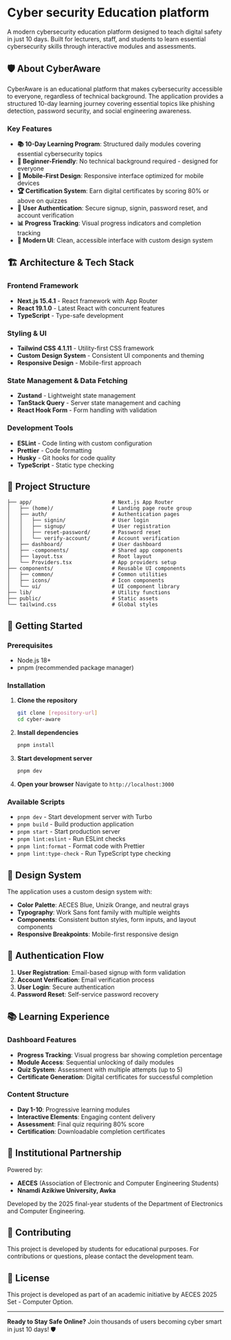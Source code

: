 # Cyber security Education platform 

A modern cybersecurity education platform designed to teach digital safety in just 10 days. Built for lecturers, staff, and students to learn essential cybersecurity skills through interactive modules and assessments.

## 🛡️ About CyberAware

CyberAware is an educational platform that makes cybersecurity accessible to everyone, regardless of technical background. The application provides a structured 10-day learning journey covering essential topics like phishing detection, password security, and social engineering awareness.

### Key Features

- **📚 10-Day Learning Program**: Structured daily modules covering essential cybersecurity topics
- **🎯 Beginner-Friendly**: No technical background required - designed for everyone
- **📱 Mobile-First Design**: Responsive interface optimized for mobile devices
- **🏆 Certification System**: Earn digital certificates by scoring 80% or above on quizzes
- **🔐 User Authentication**: Secure signup, signin, password reset, and account verification
- **📊 Progress Tracking**: Visual progress indicators and completion tracking
- **🎨 Modern UI**: Clean, accessible interface with custom design system

## 🏗️ Architecture & Tech Stack

### Frontend Framework
- **Next.js 15.4.1** - React framework with App Router
- **React 19.1.0** - Latest React with concurrent features
- **TypeScript** - Type-safe development

### Styling & UI
- **Tailwind CSS 4.1.11** - Utility-first CSS framework
- **Custom Design System** - Consistent UI components and theming
- **Responsive Design** - Mobile-first approach

### State Management & Data Fetching
- **Zustand** - Lightweight state management
- **TanStack Query** - Server state management and caching
- **React Hook Form** - Form handling with validation

### Development Tools
- **ESLint** - Code linting with custom configuration
- **Prettier** - Code formatting
- **Husky** - Git hooks for code quality
- **TypeScript** - Static type checking

## 📁 Project Structure

```
├── app/                          # Next.js App Router
│   ├── (home)/                   # Landing page route group
│   ├── auth/                     # Authentication pages
│   │   ├── signin/               # User login
│   │   ├── signup/               # User registration
│   │   ├── reset-password/       # Password reset
│   │   └── verify-account/       # Account verification
│   ├── dashboard/                # User dashboard
│   ├── -components/              # Shared app components
│   ├── layout.tsx                # Root layout
│   └── Providers.tsx             # App providers setup
├── components/                   # Reusable UI components
│   ├── common/                   # Common utilities
│   ├── icons/                    # Icon components
│   └── ui/                       # UI component library
├── lib/                          # Utility functions
├── public/                       # Static assets
└── tailwind.css                  # Global styles
```

## 🚀 Getting Started

### Prerequisites
- Node.js 18+
- pnpm (recommended package manager)

### Installation

1. **Clone the repository**
   ```bash
   git clone [repository-url]
   cd cyber-aware
   ```

2. **Install dependencies**
   ```bash
   pnpm install
   ```

3. **Start development server**
   ```bash
   pnpm dev
   ```

4. **Open your browser**
   Navigate to `http://localhost:3000`

### Available Scripts

- `pnpm dev` - Start development server with Turbo
- `pnpm build` - Build production application
- `pnpm start` - Start production server
- `pnpm lint:eslint` - Run ESLint checks
- `pnpm lint:format` - Format code with Prettier
- `pnpm lint:type-check` - Run TypeScript type checking

## 🎨 Design System

The application uses a custom design system with:

- **Color Palette**: AECES Blue, Unizik Orange, and neutral grays
- **Typography**: Work Sans font family with multiple weights
- **Components**: Consistent button styles, form inputs, and layout components
- **Responsive Breakpoints**: Mobile-first responsive design

## 🔐 Authentication Flow

1. **User Registration**: Email-based signup with form validation
2. **Account Verification**: Email verification process
3. **User Login**: Secure authentication
4. **Password Reset**: Self-service password recovery

## 📚 Learning Experience

### Dashboard Features
- **Progress Tracking**: Visual progress bar showing completion percentage
- **Module Access**: Sequential unlocking of daily modules
- **Quiz System**: Assessment with multiple attempts (up to 5)
- **Certificate Generation**: Digital certificates for successful completion

### Content Structure
- **Day 1-10**: Progressive learning modules
- **Interactive Elements**: Engaging content delivery
- **Assessment**: Final quiz requiring 80% score
- **Certification**: Downloadable completion certificates

## 🏫 Institutional Partnership

Powered by:
- **AECES** (Association of Electronic and Computer Engineering Students)
- **Nnamdi Azikiwe University, Awka**

Developed by the 2025 final-year students of the Department of Electronics and Computer Engineering.

## 🤝 Contributing

This project is developed by students for educational purposes. For contributions or questions, please contact the development team.

## 📄 License

This project is developed as part of an academic initiative by AECES 2025 Set - Computer Option.

---

**Ready to Stay Safe Online?** Join thousands of users becoming cyber smart in just 10 days! 🛡️
